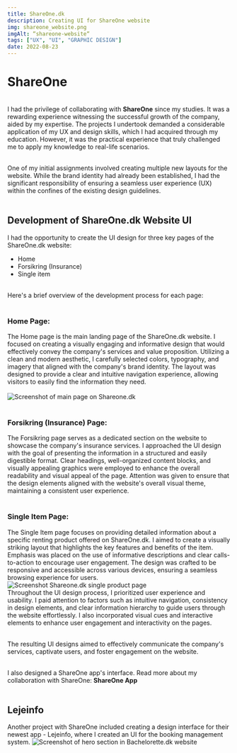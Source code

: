 ```yaml
---
title: ShareOne.dk
description: Creating UI for ShareOne website
img: shareone_website.png
imgAlt: “shareone-website“
tags: ["UX", "UI", "GRAPHIC DESIGN"]
date: 2022-08-23
---
```


# ShareOne

<br>I had the privilege of collaborating with <strong>[ShareOne](https://shareone.dk/)</strong> since my studies. It was a rewarding experience witnessing the successful growth of the company, aided by my expertise. The projects I undertook demanded a considerable application of my UX and design skills, which I had acquired through my education. However, it was the practical experience that truly challenged me to apply my knowledge to real-life scenarios.<br><br>

One of my initial assignments involved creating multiple new layouts for the website. While the brand identity had already been established, I had the significant responsibility of ensuring a seamless user experience (UX) within the confines of the existing design guidelines.
<br>
<br>
## Development of ShareOne.dk Website UI

I had the opportunity to create the UI design for three key pages of the ShareOne.dk website:<br>
- Home
- Forsikring (Insurance)
- Single item 

<br>Here's a brief overview of the development process for each page:<br><br>

### Home Page:
The Home page is the main landing page of the ShareOne.dk website. I focused on creating a visually engaging and informative design that would effectively convey the company's services and value proposition. Utilizing a clean and modern aesthetic, I carefully selected colors, typography, and imagery that aligned with the company's brand identity. The layout was designed to provide a clear and intuitive navigation experience, allowing visitors to easily find the information they need.
<br>
<br>
![Screenshot of main page on Shareone.dk](/img/shareone_website.png)
<br>
<br>
### Forsikring (Insurance) Page:
The Forsikring page serves as a dedicated section on the website to showcase the company's insurance services. I approached the UI design with the goal of presenting the information in a structured and easily digestible format. Clear headings, well-organized content blocks, and visually appealing graphics were employed to enhance the overall readability and visual appeal of the page. Attention was given to ensure that the design elements aligned with the website's overall visual theme, maintaining a consistent user experience.
<br>
<br>
### Single Item Page:
The Single Item page focuses on providing detailed information about a specific renting product offered on ShareOne.dk. I aimed to create a visually striking layout that highlights the key features and benefits of the item. Emphasis was placed on the use of informative descriptions and clear calls-to-action to encourage user engagement. The design was crafted to be responsive and accessible across various devices, ensuring a seamless browsing experience for users.
![Screenshot Shareone.dk single product page](/img/shareone_product.png)<br>
Throughout the UI design process, I prioritized user experience and usability. I paid attention to factors such as intuitive navigation, consistency in design elements, and clear information hierarchy to guide users through the website effortlessly. I also incorporated visual cues and interactive elements to enhance user engagement and interactivity on the pages.<br><br>

The resulting UI designs aimed to effectively communicate the company's services, captivate users, and foster engagement on the website.<br><br>

I also designed a ShareOne app's interface. Read more about my collaboration with ShareOne: <strong> [ShareOne App](/projects/shareoneapp) </strong><br><br>


## Lejeinfo

Another project with ShareOne included creating a design interface for their newest app - Lejeinfo, where I created an UI for the booking management system.
![Screenshot of hero section in Bachelorette.dk website](/img/lejeinfo.jpg)

<style scoped>
    a {
        text-decoration: none;
    }
</style>
